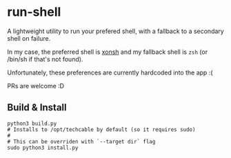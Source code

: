 run-shell
==========
A lightweight utility to run your prefered shell,
with a fallback to a secondary shell on failure.

In my case, the preferred shell is [xonsh](https://xon.sh/)
and my fallback shell is `zsh` (or /bin/sh if that's not found).

Unfortunately, these preferences are currently hardcoded into the app :(

PRs are welcome :D

## Build & Install
```shell
python3 build.py
# Installs to /opt/techcable by default (so it requires sudo)
#
# This can be overriden with `--target dir` flag
sudo python3 install.py
```

